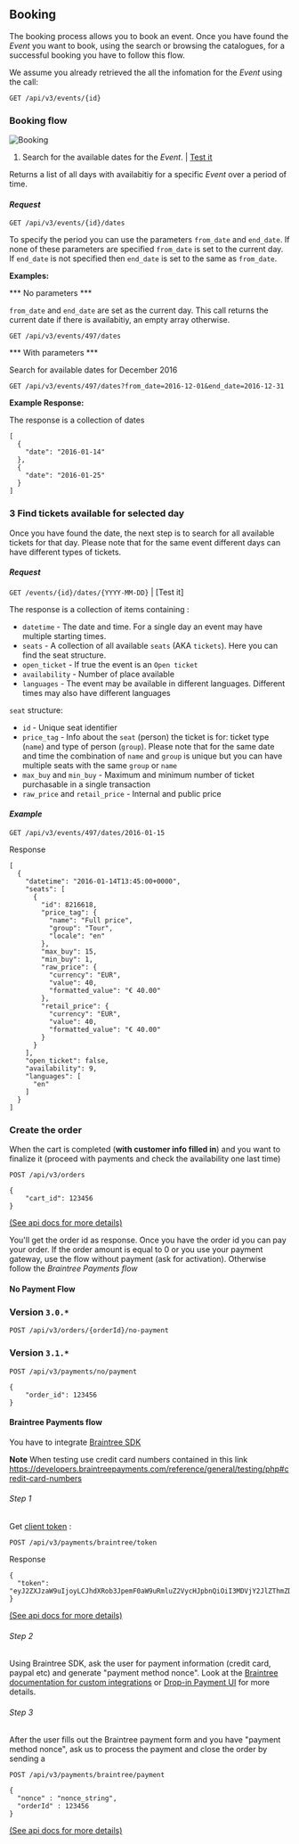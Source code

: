 ## Booking

The booking process allows you to book an event. Once you have found the _Event_ you want to book, using the search or browsing the catalogues, for a successful booking you have to follow this flow.

We assume you already retrieved the all the infomation for the _Event_ using the call:

```
GET /api/v3/events/{id}
```

### Booking flow

![Booking](http://musement.s3.amazonaws.com/documentation_images/booking.png)

1. Search for the available dates for the _Event_. | [Test it](https://developers.musement.com/documentation#get--api-v3-events-{id}-dates.{_format})

Returns a list of all days with availabitiy for a specific _Event_ over a period of time.

#### _Request_
```
GET /api/v3/events/{id}/dates
```

To specify the period you can use the parameters `from_date` and `end_date`. If none of these parameters are specified `from_date` is set to the current day. If `end_date` is not specified then `end_date` is set to the same as `from_date`.

**Examples:**

*** No parameters *** 

`from_date` and `end_date` are set as the current day. This call returns the current date if there is availabitiy, an empty array otherwise.

```
GET /api/v3/events/497/dates
```

*** With parameters *** 

Search for available dates for December 2016

```
GET /api/v3/events/497/dates?from_date=2016-12-01&end_date=2016-12-31
```

**Example Response:**

The response is a collection of dates

```
[
  {
    "date": "2016-01-14"
  },
  {
    "date": "2016-01-25"
  }
]
```

### 3 Find tickets available for selected day

Once you have found the date, the next step is to search for all available tickets for that day. Please note that for the same event different days can have different types of tickets.

#### _Request_
```GET /events/{id}/dates/{YYYY-MM-DD}``` | [Test it]

The response is a collection of items containing : 

 - `datetime` - The date and time. For a single day an event may have multiple starting times.
 - `seats` - A collection of all available `seats` (AKA `tickets`). Here you can find the seat structure.
 - `open_ticket` - If true the event is an `Open ticket`
 - `availability` - Number of place available
 - `languages` - The event may be available in different languages. Different times may also have different languages

`seat` structure:

 - `id` - Unique seat identifier
 - `price_tag` - Info about the `seat` (person) the ticket is for: ticket type (`name`) and type of person (`group`). Please note that for the same date and time the combination of `name` and `group`  is unique but you can have multiple seats with the same `group` or `name`
 - `max_buy` and `min_buy` - Maximum and minimum number of ticket purchasable in a single transaction
 - `raw_price` and `retail_price` - Internal and public price

#### _Example_

```GET /api/v3/events/497/dates/2016-01-15```

Response

``` 
[
  {
    "datetime": "2016-01-14T13:45:00+0000",
    "seats": [
      {
        "id": 8216618,
        "price_tag": {
          "name": "Full price",
          "group": "Tour",
          "locale": "en"
        },
        "max_buy": 15,
        "min_buy": 1,
        "raw_price": {
          "currency": "EUR",
          "value": 40,
          "formatted_value": "€ 40.00"
        },
        "retail_price": {
          "currency": "EUR",
          "value": 40,
          "formatted_value": "€ 40.00"
        }
      }
    ],
    "open_ticket": false,
    "availability": 9,
    "languages": [
      "en"
    ]
  }
]
```

### Create the order

When the cart is completed (**with customer info filled in**) and you want to finalize it (proceed with payments and check the availability one last time) 

```
POST /api/v3/orders

{
    "cart_id": 123456
}
```

[(See api docs for more details)](https://thack.musement.com/documentation#post--api-v3-orders.{_format})

You'll get the order id as response. Once you have the order id you can pay your order. If the order amount is equal to 0 or you use your payment gateway, use the flow without payment (ask for activation). Otherwise follow the _Braintree Payments flow_

#### No Payment Flow

### Version `3.0.*`

```
POST /api/v3/orders/{orderId}/no-payment
```

### Version `3.1.*`

```
POST /api/v3/payments/no/payment

{
    "order_id": 123456
}
```

#### Braintree Payments flow

You have to integrate [Braintree SDK](https://developers.braintreepayments.com/)

**Note** 
When testing use credit card numbers contained in this link https://developers.braintreepayments.com/reference/general/testing/php#credit-card-numbers 

###### Step 1

Get [client token](https://developers.braintreepayments.com/reference/request/client-token/generate/php) :

```
POST /api/v3/payments/braintree/token
```

Response 
```
{
  "token": "eyJ2ZXJzaW9uIjoyLCJhdXRob3JpemF0aW9uRmluZ2VycHJpbnQiOiI3MDVjY2JlZThmZDRkNzI3MW" 
}
```
[(See api docs for more details)](https://thack.musement.com/documentation#post--api-v3-payments-braintree-token.{_format})


###### Step 2 

Using Braintree SDK, ask the user for payment information (credit card, paypal etc) and generate "payment method nonce". Look at the [Braintree documentation for custom integrations](https://developers.braintreepayments.com/reference/client-reference/javascript/v2/credit-cards) or [Drop-in Payment UI](https://developers.braintreepayments.com/guides/drop-in/javascript/v2) for more details.

###### Step 3 

After the user fills out the Braintree payment form and you have "payment method nonce", ask us to process the payment and close the order by sending a 

```
POST /api/v3/payments/braintree/payment

{
  "nonce" : "nonce_string",
  "orderId" : 123456
}
```
[(See api docs for more details)](https://thack.musement.com/documentation#post--api-v3-payments-braintree-payment.{_format})

